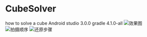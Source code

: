 # CubeSolver
how to solve a cube
Android studio 3.0.0
gradle 4.1.0-all
![效果图](https://github.com/yssann/CubeSolver/blob/master/pic1.png)
![拍摄顺序](https://github.com/yssann/CubeSolver/blob/master/pic2.png)
![还原步骤](https://github.com/yssann/CubeSolver/blob/master/pic3.png)
